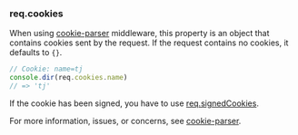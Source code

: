 <h3 id='req.cookies'>req.cookies</h3>

When using [cookie-parser](https://www.npmjs.com/package/cookie-parser) middleware, this property is an object that
contains cookies sent by the request.  If the request contains no cookies, it defaults to `{}`.

```js
// Cookie: name=tj
console.dir(req.cookies.name)
// => 'tj'
```

If the cookie has been signed, you have to use [req.signedCookies](#req.signedCookies).

For more information, issues, or concerns, see [cookie-parser](https://github.com/expressjs/cookie-parser).
